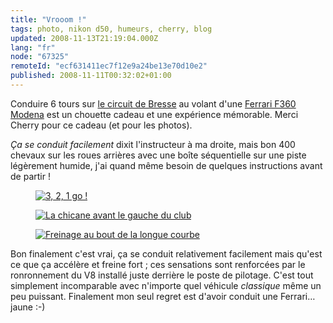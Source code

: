 ```yaml
---
title: "Vrooom !"
tags: photo, nikon d50, humeurs, cherry, blog
updated: 2008-11-13T21:19:04.000Z
lang: "fr"
node: "67325"
remoteId: "ecf631411ec7f12e9a24be13e70d10e2"
published: 2008-11-11T00:32:02+01:00
---
```


Conduire 6 tours sur [le circuit de Bresse](http://www.circuitdebresse.fr) au volant d'une [Ferrari F360 Modena](https://fr.wikipedia.org/wiki/Ferrari_360_Modena) est un chouette cadeau et une expérience mémorable. Merci Cherry pour ce cadeau (et pour les photos).


*Ça se conduit facilement* dixit l'instructeur à ma droite, mais bon 400 chevaux sur les roues arrières avec une boîte séquentielle sur une piste légèrement humide, j'ai quand même besoin de quelques instructions avant de partir !

<figure class="object-center"><a href="/images/3-2-1-go.jpg"><img loading="lazy" src="/images/660x/3-2-1-go.jpg" alt="3, 2, 1 go !">
</a></figure>

<figure class="object-center"><a href="/images/la-chicane-avant-le-gauche-du-club.jpg"><img loading="lazy" src="/images/660x/la-chicane-avant-le-gauche-du-club.jpg" alt="La chicane avant le gauche du club">
</a></figure>

<figure class="object-center"><a href="/images/freinage-au-bout-de-la-longue-courbe.jpg"><img loading="lazy" src="/images/660x/freinage-au-bout-de-la-longue-courbe.jpg" alt="Freinage au bout de la longue courbe">
</a></figure>


Bon finalement c'est vrai, ça se conduit relativement facilement mais qu'est ce que ça accélère et freine fort ; ces sensations sont renforcées par le ronronnement du V8 installé juste derrière le poste de pilotage. C'est tout simplement incomparable avec n'importe quel véhicule *classique* même un peu puissant. Finalement mon seul regret est d'avoir conduit une Ferrari… jaune :-)

